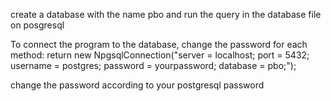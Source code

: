 create a database with the name pbo and run the query in the database file on posgresql

To connect the program to the database, change the password for each method:
return new NpgsqlConnection("server = localhost; port = 5432; username = postgres; password = yourpassword; database = pbo;");

change the password according to your postgresql password
